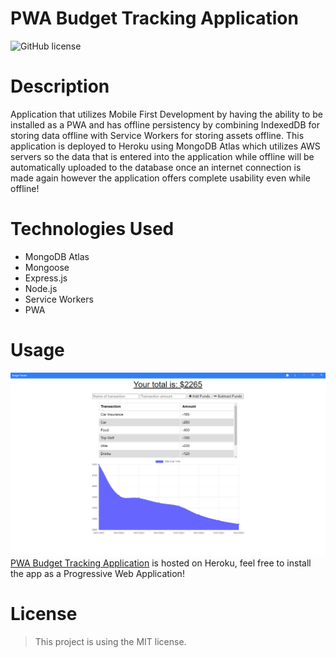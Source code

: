 # PWA Budget Tracking Application

![GitHub license](https://img.shields.io/static/v1?label=License&message=MIT&color=blue&style=for-the-badge)

# Description
Application that utilizes Mobile First Development by having the ability to be installed as a PWA and has offline persistency by combining IndexedDB for storing data offline with Service Workers for storing assets offline. This application is deployed to Heroku using MongoDB Atlas which utilizes AWS servers so the data that is entered into the application while offline will be automatically uploaded to the database once an internet connection is made again however the application offers complete usability even while offline!

# Technologies Used 
- MongoDB Atlas
- Mongoose
- Express.js
- Node.js
- Service Workers
- PWA

# Usage
![PWA Budget Tracking Application](./public/assets/img/screenshot.PNG)
[PWA Budget Tracking Application](https://spooky-mausoleum-60588.herokuapp.com) is hosted on Heroku, feel free to install the app as a Progressive Web Application!


# License

> This project is using the MIT license.
